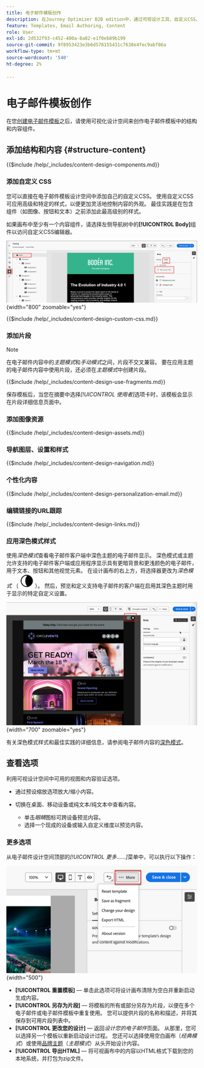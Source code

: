 ```yaml
---
title: 电子邮件模板创作
description: 在Journey Optimizer B2B edition中，通过可视设计工具、自定义CSS、片段和个性化设置为帐户历程创作可重用电子邮件模板。
feature: Templates, Email Authoring, Content
role: User
exl-id: 2d532f93-c452-400a-8a82-e1f0eb89b199
source-git-commit: 9f8953423e3b6d578155431c7638e4fec9abf86a
workflow-type: tm+mt
source-wordcount: '540'
ht-degree: 2%

---
```


# 电子邮件模板创作

在您[创建电子邮件模板](./email-templates.md#create-an-email-template)之后，请使用可视化设计空间来创作电子邮件模板中的结构和内容组件。

## 添加结构和内容 {#structure-content}

{{$include /help/_includes/content-design-components.md}}

### 添加自定义 CSS

您可以直接在电子邮件模板设计空间中添加自己的自定义CSS。 使用自定义CSS可应用高级和特定的样式，以便更加灵活地控制内容的外观。 最佳实践是在包含组件（如图像、按钮和文本）之前添加此最高级别的样式。

如果画布中至少有一个内容组件，请选择左侧导航树中的&#x200B;**[!UICONTROL Body]**&#x200B;组件以访问自定义CSS编辑器。

![访问正文样式](./assets/email-template-body-styles.png){width="800" zoomable="yes"}

{{$include /help/_includes/content-design-custom-css.md}}

### 添加片段

>[!NOTE]
>
>在电子邮件内容中的&#x200B;_主题模式_&#x200B;和&#x200B;_手动模式_&#x200B;之间，片段不交叉兼容。 要在应用主题的电子邮件内容中使用片段，还必须在&#x200B;_主题模式_&#x200B;中创建片段。

{{$include /help/_includes/content-design-use-fragments.md}}

保存模板后，当您在摘要中选择&#x200B;_[!UICONTROL 使用者]_&#x200B;选项卡时，该模板会显示在片段详细信息页面中。

### 添加图像资源

{{$include /help/_includes/content-design-assets.md}}

### 导航图层、设置和样式

{{$include /help/_includes/content-design-navigation.md}}

### 个性化内容

{{$include /help/_includes/content-design-personalization-email.md}}

### 编辑链接的URL跟踪

{{$include /help/_includes/content-design-links.md}}

### 应用深色模式样式

使用&#x200B;_深色模式_&#x200B;查看电子邮件客户端中深色主题的电子邮件显示。 深色模式或主题允许支持的电子邮件客户端或应用程序显示具有更暗背景和更浅颜色的电子邮件，用于文本、按钮和其他视觉元素。 在设计画布的右上方，将选择器更改为&#x200B;_深色模式_ （ ![深色模式图标](../assets/do-not-localize/icon-content-dark-mode.svg) ）。 然后，预览和定义支持电子邮件的客户端在启用其深色主题时用于显示的特定自定义设置。

![电子邮件设计画布显示深色模式选择器和以深色模式显示的电子邮件内容](./assets/email-color-mode-dark-selector.png){width="700" zoomable="yes"}

有关深色模式样式和最佳实践的详细信息，请参阅电子邮件内容的[深色模式](./email-dark-mode.md)。

## 查看选项

利用可视设计空间中可用的视图和内容验证选项。

* 通过预设缩放选项放大/缩小内容。

* 切换在桌面、移动设备或纯文本/纯文本中查看内容。
   * 单击&#x200B;_眼睛_&#x200B;图标可跨设备预览内容。
   * 选择一个现成的设备或输入自定义维度以预览内容。

### 更多选项

从电子邮件设计空间顶部的&#x200B;_[!UICONTROL 更多……]_&#x200B;菜单中，可以执行以下操作：

![单击“更多”以访问模板操作](./assets/visual-designer-more-menu.png){width="500"}

* **[!UICONTROL 重置模板]** — 单击此选项可将设计画布清除为空白并重新启动生成内容。
* **[!UICONTROL 另存为片段]** — 将模板的所有或部分另存为片段，以便在多个电子邮件或电子邮件模板中重复使用。 您可以提供片段的名称和描述，并将其保存到可用片段列表中。
* **[!UICONTROL 更改您的设计]** — 返回&#x200B;_设计您的电子邮件_&#x200B;页面。 从那里，您可以选择另一个模板以重新启动设计过程。 您还可以选择使用空白画布（_经典模式_）或使用[品牌主题](./brand-themes.md)（_主题模式_）从头开始设计内容。
* **[!UICONTROL 导出HTML]** — 将可视画布中的内容以HTML格式下载到您的本地系统，并打包为zip文件。
